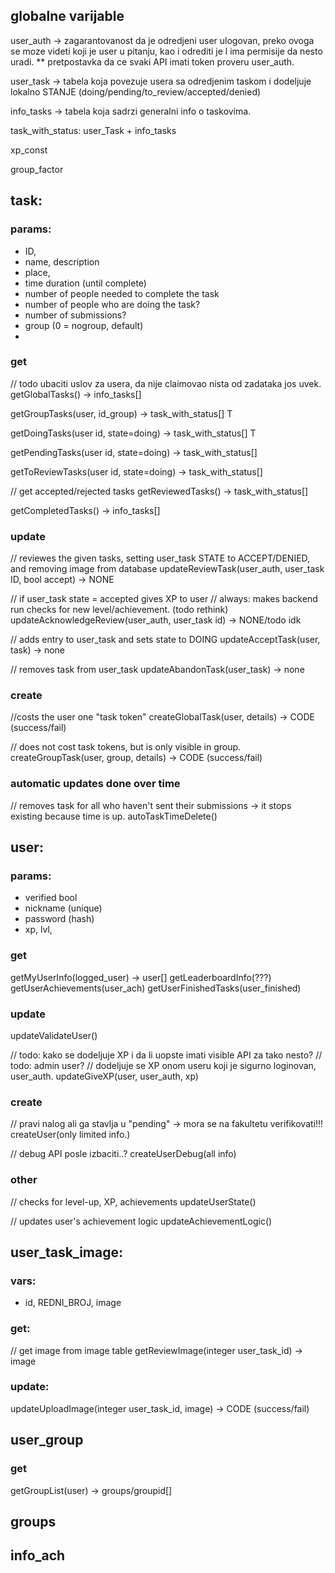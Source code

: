 ## globalne varijable

user_auth -> zagarantovanost da je odredjeni user ulogovan, preko ovoga se moze videti koji je user u pitanju, kao i odrediti je l ima permisije da nesto uradi.
** pretpostavka da ce svaki API imati token proveru user_auth.

user_task -> tabela koja povezuje usera sa odredjenim taskom i dodeljuje lokalno STANJE (doing/pending/to_review/accepted/denied)

info_tasks -> tabela koja sadrzi generalni info o taskovima.

task_with_status: user_Task + info_tasks

xp_const

group_factor

## task:
### params:
- ID,
- name, description
- place, 
- time duration (until complete)
- number of people needed to complete the task
- number of people who are doing the task?
- number of submissions?
- group (0 = nogroup, default)
- 

### get
// todo ubaciti uslov za usera, da nije claimovao nista od zadataka jos uvek.
getGlobalTasks() -> info_tasks[]


getGroupTasks(user, id_group) -> task_with_status[]     T


getDoingTasks(user id, state=doing) -> task_with_status[] T

getPendingTasks(user id, state=doing) -> task_with_status[]

getToReviewTasks(user id, state=doing) -> task_with_status[]


// get accepted/rejected tasks
getReviewedTasks() -> task_with_status[]

getCompletedTasks() -> info_tasks[]

### update

// reviewes the given tasks, setting user_task STATE to ACCEPT/DENIED, and removing image from database
updateReviewTask(user_auth, user_task ID, bool accept) -> NONE

// if user_task state = accepted gives XP to user 
// always: makes backend run checks for new level/achievement. (todo rethink)
updateAcknowledgeReview(user_auth, user_task id) -> NONE/todo idk

// adds entry to user_task and sets state to DOING
updateAcceptTask(user, task) -> none

// removes task from user_task
updateAbandonTask(user_task) -> none

### create
//costs the user one "task token"
createGlobalTask(user, details) -> CODE (success/fail)

// does not cost task tokens, but is only visible in group.
createGroupTask(user, group, details) -> CODE (success/fail)

### automatic updates done over time

// removes task for all who haven't sent their submissions -> it stops existing because time is up.
autoTaskTimeDelete()

## user:
### params:
- verified bool
- nickname (unique)
- password (hash)
- xp, lvl, 


### get
getMyUserInfo(logged_user) -> user[]
getLeaderboardInfo(???)
getUserAchievements(user_ach)
getUserFinishedTasks(user_finished)

### update

updateValidateUser()

// todo: kako se dodeljuje XP i da li uopste imati visible API za tako nesto?
// todo: admin user?
// dodeljuje se XP onom useru koji je sigurno loginovan, user_auth.
updateGiveXP(user, user_auth, xp)

### create 
// pravi nalog ali ga stavlja u "pending" -> mora se na fakultetu verifikovati!!!
createUser(only limited info.)

// debug API posle izbaciti..?
createUserDebug(all info)

### other
// checks for level-up, XP, achievements
updateUserState()

// updates user's achievement logic 
updateAchievementLogic()


## user_task_image:
### vars:
- id, REDNI_BROJ, image

### get:

// get image from image table
getReviewImage(integer user_task_id) -> image

### update:

updateUploadImage(integer user_task_id, image) -> CODE (success/fail)

## user_group

### get
getGroupList(user) -> groups/groupid[]

## groups

## info_ach





